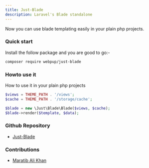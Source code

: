 ```yaml
---
title: Just-Blade
description: Laravel's Blade standalone
---
```


Now you can use blade templating easily in your plain php projects.

### Quick start

Install the follow package and you are good to go:-

```bash
composer require webpup/just-blade
```

### Howto use it

How to use it in your plain php projects

```php
$views = THEME_PATH . '/views';
$cache = THEME_PATH . '/storage/cache';

$blade = new \Just\Blade\Blade($views, $cache);
$blade->render($template, $data);

```

### Github Repository

- <a href="https://github.com/webpup/just-blade" target="_blank">Just-Blade</a>

### Contributions

- <a href="https://maratib.github.io" target="_blank">Maratib Ali Khan</a>
